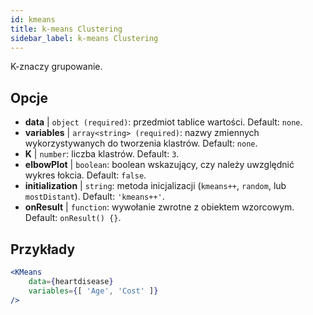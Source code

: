```yaml
---
id: kmeans
title: k-means Clustering
sidebar_label: k-means Clustering
---
```


K-znaczy grupowanie.

## Opcje

* __data__ | `object (required)`: przedmiot tablice wartości. Default: `none`.
* __variables__ | `array<string> (required)`: nazwy zmiennych wykorzystywanych do tworzenia klastrów. Default: `none`.
* __K__ | `number`: liczba klastrów. Default: `3`.
* __elbowPlot__ | `boolean`: boolean wskazujący, czy należy uwzględnić wykres łokcia. Default: `false`.
* __initialization__ | `string`: metoda inicjalizacji (`kmeans++`, `random`, lub `mostDistant`). Default: `'kmeans++'`.
* __onResult__ | `function`: wywołanie zwrotne z obiektem wzorcowym. Default: `onResult() {}`.


## Przykłady

```jsx live
<KMeans 
    data={heartdisease} 
    variables={[ 'Age', 'Cost' ]}
/>
```

